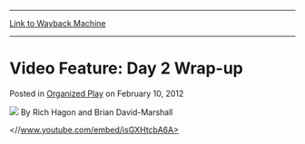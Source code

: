 
---
[Link to Wayback Machine](https://web.archive.org/web/20151004183938/http://magic.wizards.com/en/articles/archive/organized-play/video-feature-day-2-wrap-2012-02-11)

[_metadata_:author]:- "Rich Hagon and Brian David-Marshall"
[_metadata_:generator]:- "Drupal 7 (http://drupal.org)"
[_metadata_:node]:- "314225"
[_metadata_:path_date]:- "2012-02-11"
[_metadata_:publish_date]:- "2012-02-10"
[_metadata_:source]:- "div-main-content"
[_metadata_:title]:- "Video Feature: Day 2 Wrap-up"
[_metadata_:wayback_capture_timestamp]:- "2015-10-04 18:39:38"
[_metadata_:wayback_raw_url]:- "https://web.archive.org/web/20151004183938id_/http://magic.wizards.com/en/articles/archive/organized-play/video-feature-day-2-wrap-2012-02-11"
[_metadata_:wayback_url]:- "http://magic.wizards.com/en/articles/archive/organized-play/video-feature-day-2-wrap-2012-02-11"
---


Video Feature: Day 2 Wrap-up
============================



 Posted in [Organized Play](/en/articles/columns/organized-play-archive)
 on February 10, 2012 






![](https://media.magic.wizards.com/styles/auth_small/public/images/hero/wizardslogo_thumb.jpg)
By Rich Hagon and Brian David-Marshall










<//www.youtube.com/embed/isGXHtcbA6A>





